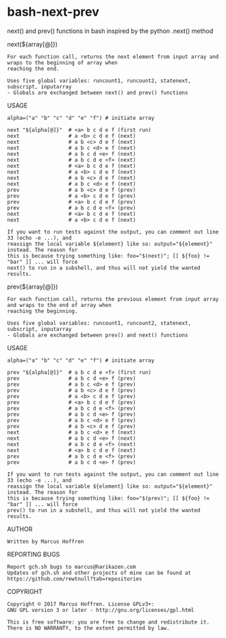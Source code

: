 # bash-next-prev
next() and prev() functions in bash inspired by the python .next() method

next(${array[@]})

	For each function call, returns the next element from input array and wraps to the beginning of array when
	reaching the end.

	Uses five global variables: runcount1, runcount2, statenext, subscript, inputarray
	- Globals are exchanged between next() and prev() functions

USAGE

	alpha=("a" "b" "c" "d" "e" "f") # initiate array

	next "${alpha[@]}"  # <a> b c d e f (first run)
	next                # a <b> c d e f (next)
	next                # a b <c> d e f (next)
	next                # a b c <d> e f (next)
	next                # a b c d <e> f (next)
	next                # a b c d e <f> (next)
	next                # <a> b c d e f (next)
	next                # a <b> c d e f (next)
	next                # a b <c> d e f (next)
	next                # a b c <d> e f (next)
	prev                # a b <c> d e f (prev)
	prev                # a <b> c d e f (prev)
	prev                # <a> b c d e f (prev)
	prev                # a b c d e <f> (prev)
	next                # <a> b c d e f (next)
	next                # a <b> c d e f (next)

	If you want to run tests against the output, you can comment out line 33 (echo -e ...), and
	reassign the local variable ${element} like so: output="${element}" instead. The reason for
	this is because trying something like: foo="$(next)"; [[ ${foo} != "bar" ]] ... will force
	next() to run in a subshell, and thus will not yield the wanted results.

prev(${array[@]})

	For each function call, returns the previous element from input array and wraps to the end of array when
	reaching the beginning.

	Uses five global variables: runcount1, runcount2, statenext, subscript, inputarray
	- Globals are exchanged between prev() and next() functions

USAGE

	alpha=("a" "b" "c" "d" "e" "f") # initiate array

	prev "${alpha[@]}"  # a b c d e <f> (first run)
	prev                # a b c d <e> f (prev)
	prev                # a b c <d> e f (prev)
	prev                # a b <c> d e f (prev)
	prev                # a <b> c d e f (prev)
	prev                # <a> b c d e f (prev)
	prev                # a b c d e <f> (prev)
	prev                # a b c d <e> f (prev)
	prev                # a b c <d> e f (prev)
	prev                # a b <c> d e f (prev)
	next                # a b c <d> e f (next)
	next                # a b c d <e> f (next)
	next                # a b c d e <f> (next)
	next                # <a> b c d e f (next)
	prev                # a b c d e <f> (prev)
	prev                # a b c d <e> f (prev)

	If you want to run tests against the output, you can comment out line 33 (echo -e ...), and
	reassign the local variable ${element} like so: output="${element}" instead. The reason for
	this is because trying something like: foo="$(prev)"; [[ ${foo} != "bar" ]] ... will force
	prev() to run in a subshell, and thus will not yield the wanted results.

AUTHOR

	Written by Marcus Hoffren

REPORTING BUGS

	Report gch.sh bugs to marcus@harikazen.com
	Updates of gch.sh and other projects of mine can be found at
	https://github.com/rewtnull?tab=repositories

COPYRIGHT

	Copyright © 2017 Marcus Hoffren. License GPLv3+:
	GNU GPL version 3 or later - http://gnu.org/licenses/gpl.html

	This is free software: you are free to change and redistribute it.
	There is NO WARRANTY, to the extent permitted by law.

